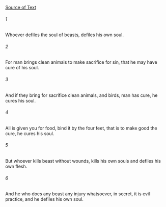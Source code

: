 [Source of Text](https://github.com/scrollmapper/bible_databases_deuterocanonical)

###### 1
Whoever defiles the soul of beasts, defiles his own soul.

###### 2
For man brings clean animals to make sacrifice for sin, that he may have cure of his soul.

###### 3
And if they bring for sacrifice clean animals, and birds, man has cure, he cures his soul.

###### 4
All is given you for food, bind it by the four feet, that is to make good the cure, he cures his soul.

###### 5
But whoever kills beast without wounds, kills his own souls and defiles his own flesh.

###### 6
And he who does any beast any injury whatsoever, in secret, it is evil practice, and he defiles his own soul.